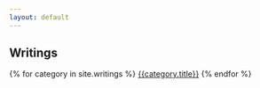 ```yaml
---
layout: default
---
```


## Writings

{% for category in site.writings %}
<a href="{{category.url}}">{{category.title}}</a>
{% endfor %}
